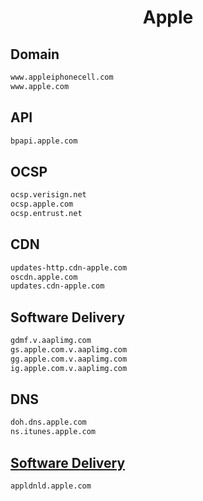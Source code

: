 


<h1 align="center">Apple</h1>  


## Domain


```html
www.appleiphonecell.com
www.apple.com
```  


## API


```html
bpapi.apple.com
```  


## OCSP


```html
ocsp.verisign.net
ocsp.apple.com
ocsp.entrust.net
```  


## CDN


```html
updates-http.cdn-apple.com
oscdn.apple.com
updates.cdn-apple.com
```  


## Software Delivery


```html
gdmf.v.aaplimg.com
gs.apple.com.v.aaplimg.com
gg.apple.com.v.aaplimg.com
ig.apple.com.v.aaplimg.com
```  


## DNS


```html
doh.dns.apple.com
ns.itunes.apple.com
```  


## [Software Delivery](https://discussions.apple.com/thread/5538139?sortBy=best)


```html
appldnld.apple.com
```  

<br>
